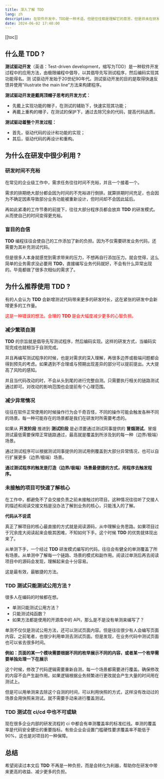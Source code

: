 ```yaml
---
title: 深入了解 TDD
lang: zh
description: 在软件开发中，TDD是一种术语。但是往往都是理解它的意思，但是并未在研发过程中利用。
date: 2024-06-02 17:40:00
---
```


[[toc]]

## 什么是 TDD ?

**测试驱动开发**（英语：Test-driven development，缩写为TDD）是一种软件开发过程中的应用方法，由极限编程中倡导，以其倡导先写测试程序，然后编码实现其功能得名。测  试驱动开发始于20世纪90年代。测试驱动开发的目的是取得快速反馈并使用“illustrate the main line”方法来构建程序。

**测试驱动开发是戴两顶帽子思考的开发方式：**
- 先戴上实现功能的帽子，在测试的辅助下，快速实现其功能；
- 再戴上重构的帽子，在测试的保护下，通过去除冗余的代码，提高代码品质。

**测试驱动着整个开发过程：**
- 首先，驱动代码的设计和功能的实现；
- 其后，驱动代码的再设计和重构。

## 为什么在研发中很少利用 ?

### 研发时间不充裕

在常见的企业级工作中，需求任务往往时间不充裕，并且一个接着一个。

需求的排期绝大部分都会因为时间的不充裕进行倒排。就算排期时间充足，也会因为不确定因素导致部分业务功能被重新设计，但时间却不会因此延后。

再如此紧凑的工作节奏的前提下，往往大部分程序员都会放弃 **TDD** 的研发模式。从而使自己的时间变得更充裕。

### 盲目的自信

**TDD** 编程往往会使自己的工作添加了新的负担。因为不仅需要研发业务代码，还需要为其补充测试代码。

但是很多人本身就感觉到需求带来的压力，不想再自行添加压力。就会觉得，这么简单的业务需求没必要用 **TDD**，直接编写业务代码就好，不会有什么异常出现的。毕竟都做了很多次相似的需求了。

## 为什么推荐使用 TDD ?

有的人会认为 **TDD** 会新增测试代码带来更多的研发时长，这在紧张的研发中会新增更多的工作量。

<font color="red">这是一种错误的想法。合理的 
  <strong>
    <font color="red">TDD</font>
  </strong> 
  是会大幅度减少更多的心智负担。
</font> 

### 减少繁琐自测

**TDD** 的宗旨就是倡导先写测试程序，然后编码实现。这样的研发方式，当编码实现完成也就相当于自测完成。

并且再编写测试程序的时候，也是对需求的深入理解，再很多边界或极端问题都会得到预先的考虑。如果遇到不合理或与预期出现差异的部分可以提前提出。大大提高了风险的感知。

并且当代码改动的时，不会从头到尾的进行完整自测。只需要执行相关的链路测试通过即可。对改动的影响范围也会提前有个心理范围。

### 减少异常情况

往往在软件正常使用的时候操作行为会千奇百怪，不同的操作可能会触发各种不同的场景。每一种可能存在的场景都是我们在研发时所需要考虑的。

如果从 **开发阶段** 推进到 **测试阶段** 是必须要通过测试同事提供的 **冒烟测试**。冒烟测试最低需要保障正常链路通过，最高就是覆盖到所涉及到的每一种（边界/极端）场景。

通过测试程序可以根据测试同事提供的测试用例覆盖到大部分异常情况，也可以自行扩展更多（边界/极端）场景。

**通过测试程序的触发是打造（边界/极端）场景最便捷的方式，用程序去触发程序。**

### 未接触的项目可快速了解核心

在工作中，都避免不了会交接负责之前未接触过的项目。这种情况往往听了交接人的描述和阅读交接文档是没办法了解到业务的核心，只能浅入的了解。

**代码从不说谎**

真正了解项目的核心最直接的方式就是阅读源码，从中理解业务思路。如果项目过于冗余庞大阅读起来会极其困难，不知如何下手。这个时候 **TDD** 的优势就体现出来了。

从单测下手，一个经过 **TDD** 研发模式编写的代码，往往会有健全的单测覆盖了所有场景。从单测中了解每一个链路、场景的模式和副作用。阅读过单测后再去阅读项目中的源码会发现，理解起来会十分容易。

这是最有效，最敏捷的方法。

### TDD 测试只能测试公用方法 ?

很多人在编码的时候都在想。
- 单测只能测试公用方法？
- 只能测试纯函数？
- 如果方法都是使用的开源库中的 API，那么是不是没有单测来编写了？

单测不仅仅是测试公用方法，还可以测试页面内容。但是往往很少有人会编写页面内容。之前笔者，也很少利用单测去测试页面。但是发现，在业务代码中测试页面也可以省去很多时间。

**例如：页面的某一个模块需要根据不同的枚举展示不同的内容，或者某一个枚举需要单独处理一下在展示**

这个时候，修改了代码逻辑需要重新自测，每一个场景都需要进行覆盖。确保修改的内容不会产生副作用。如果逻辑根据业务频繁进行更改就会产生大量的时间用在测试上。

但是可以用单测来去除这个自测的时间，可以利用快照的方式，这样没有改动过的场景会用快照来测试。就不需要手动来进行覆盖测试。

### TDD 测试在 ci/cd 中也不可或缺

现在很多企业内部的研发流程的 ci 中都会有单测覆盖率的标准红线。单测的覆盖率是代码安全健壮的重要指标。有些企业会设置门槛硬性要求覆盖率不能低于90%，这也是对项目的一种保障。

## 总结

希望阅读过本文后 **TDD** 不再是一种负担，而是会转化为利器，帮助你在研发中带来更高的收益、减少更多的负担。

